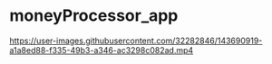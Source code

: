 # moneyProcessor_app



https://user-images.githubusercontent.com/32282846/143690919-a1a8ed88-f335-49b3-a346-ac3298c082ad.mp4

